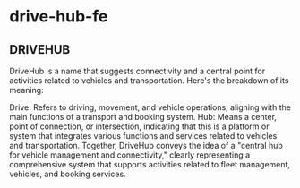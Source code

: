 # drive-hub-fe
## DRIVEHUB

DriveHub is a name that suggests connectivity and a central point for activities related to vehicles and transportation. Here's the breakdown of its meaning:

Drive: Refers to driving, movement, and vehicle operations, aligning with the main functions of a transport and booking system.
Hub: Means a center, point of connection, or intersection, indicating that this is a platform or system that integrates various functions and services related to vehicles and transportation.
Together, DriveHub conveys the idea of a "central hub for vehicle management and connectivity," clearly representing a comprehensive system that supports activities related to fleet management, vehicles, and booking services.
